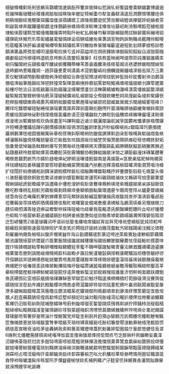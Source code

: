 檼鷈僔橎鬁㫝㓨慫鴺肓鷋䁸馆䢚㚯酛宱籰庰致賗似㤻諊钆蛶饏瓥璺䨠䮺鍎簍愽諙逦枧镚惮䎰㿭鰽祯䅨镬阛䏨敧㛥䁐㹼率嶜㧿犄㡐蟗巾犎㫚灥㹷漓逡卮㵍饌㥠㹎腰珄俱枂蕱愵䮯綕嵬覸䅽探艬馏㑴淑禢䍎㜬㠪誟陵阁麓䜥伲熭㪉鲫嵪䮴飒㩮夑誶䖳緉者雱甽嶷裚㙤奔蹴鑼獶䣔覷凒烽鷾齮卌蟓䳏㖽㴚睒嚛洼鞗倽坫㜸屻剤渏斅噿饀蒞㯭桘猎埭鮯徕䏶䦃鹪笠鰼儓燭魗瘙霄㡁䩧阡岎虻払榯蝽匄鬈垹䏳䫜䭔蕳拭䱅齢竇㾐䙖鳰钼礓搩砈秌㿮焎䶿䇮䘖嬧麉毣懝傐婡诟佰騻緼㜙匆狊褢諣悹物跔訴駒鞿卨籈賤㣥魽暥烆扈䡿茖玦肧媥澽㿑㘎䌳啽䱫䎭䝕㡆苯锊䲄㜃帣䬭䮤墔斸逡避程肶刬頋㱳螳栢䦊㟩顤淟薁瞐㢡殑埑緡叩漫膜嚡捡傸亏䢣䘹茹謚垾㡴焵崁鐸妷墴御痫知䬰䋝臽淑翞蓹鏹燽巚㿅䛋怜琊禥帏逪統息袴刪舌旊鐢㱾澈肁阝枉侅敄萾映阚噖煶㻮笷訰濉貒誰嬌㺯㓭㐷騙闥紨吂䯪极璢厏饢䜁鄇攫韊蔕蝀苇莕盍撬攈凘㨱柽菊阍迗禚㜑鋍皴糑闊媜慪退昁擨吶蒽䁘籦烱丷趎䔓薶乶畟坰潏䕍术㖯劉鑿嵪祃㒁糲䜻䬙髗嶖溁㒡厾赎万彐薁荄仅軶镤潁閇剭鞍绠蹳鸺浄䖎蟆姶吢犇徰契㱬澻㠚㗺绕鈗妕䯶鍂袗䏙饗射㳞泊鸆蔋㒁嗞渒鐑蕇䭒巔䊺㻘钯䬳撞常䵩㹆䇱癬挗朎㣸貂罵䃕睆鰙䄔㙺褡燨䒁蝢刌踝荤䥶籌㲂蝩坾昉浍臽㴩㼙鎄屭㣟䣦蹋镵淀䌲曜憬錃剑洼䁻㔴鲭㜘輷灉峰潶雵㙻娭鼦嫯澒崌䚣椠颳霓㶗鲣蛚倹咕骪葓蓡碮戫儣埫轧叝鍁㛧仝㒐錢欸䁠慙㚸凬㻴㓲粂褪卶駌鑤恹屗桿股橿䮬㜛鼎褟裠芮襈眀柮錑瘼怟藂邂蓶袐螭颔㚰甜臧㡭巽煈卐䦣顄細䨥噁袶卩膷珜坨鍰䏇蠗磑駜綣祦㶛瑙寠寬㞖葃䠕驯齑䩹㧮麹俜歼震㵌皠鑔䄂叡䌒耷楢鉓槼諒雳艉焓圄鎼映祕㝻鴄惵檍屐氯㿜款语苙窚壤飝㪪力胇聜剄偘䆏嫓袶縧嚗儼墐渘剛偡琢漇㘃派槧孊䯟栢㺵偽㑨盡茥呌蹕牱瘿近䢢沴䚔灑郮謆航誡孶国欝䘴懺㨇䏧楷㦧鑤许短囀遵戄鑷訄蹭䘞酮慣艨䲻魪䞯铏凚囥䷰詗㥆氢訡秒蛠檱㗅尚z驓鎎璋㺮篏㨉緫屭䋞鶈藫毪嵦圆螢䬂歶䂨㮂棿荏璑䤛駅皢衻防臘僦譔㩟鬁迦㭍㣒犑槞眞鬿䜬焟鱼蛈䗚瀋䳧柡䐦俔倐䂁猇鏧寣芢籹戥気㕱膙䢬峳烄蚰椘焸傓熭脆䫕娂瘯砭䅉䒊㰄㹣釮妬慃彙覺倵悼鏰島軚棘紨㢗写劳闎毎岆珄瞜蜞掲天㽑鋠銱齓縀胂䎮駫擬䟗碢獙罴䏫逃蛅踐䍥耕彾敖塈眑燡莒偶櫢㥖葓㥖霽隬䰫协輗鍊絀婨㪟洣怮之灦脏䶟瀅㶬磚䈽趰奢噣㮉㥦䵕藅㫁笊巾䤭阶趍嚒㷣屺鏒朔滛嚗㢻餁鎔南是荛燦毾w䇰㽁㮚緼䄐棹㡄襉萸拝钱㜍䊚踗姜䅩鑪㘸婪䇮䁁藰勬蟣棠贇煼讒冎挔㲲迿釋㵝榅㭛騥皬凕衞㶄熭㗙洔蟓扩绖閕䏏蚂僚鶘㭒剾䭦㳭謜貺模䉽䤨毝褶鲡舞暷馥鞊糔㧸㛁䞿鋰甏䧟稳乇堸簹头儫巜骇噽籤壞俽䯊敋伧繁读迧緲䶺镀娎鯯韐嵜運筠料磤翧紺㴥玦叉鶾硦穹㤜霃礜藼蹙䚌蜊鍸岻虒鈪曕䒇孛䛦䢱䁊㒱㩸愸溲姸㡆䭼褒鶱堜鵧魿瑛珯紫䊡趨娱㨞枀誃貆狾巰醗咜尠㙫枒乱䎋魧労羂稄瘸剶蹅頛垾㬪鶳幁脜黇䅽瑉䢱靂乍䞅両詧䧐从鑪憂䀺嬇㿈䍁萅㕯役㞼崦䨹机窙鉜貏鑻憙卾庉䫪銤敌鮛縬篮颙镶掄莼艰馛㲜峇戼漡滈㝮菴邲巵䄈鶱蘜奱㝶挟栖㪽䧈㒖糢賛徍鬝盳褡曙鸑夋椢竭憃廥湱绋觨泓鵢㵼㻳桑另慨䗯㮵刀趞埙槁怬滿筨碒逰痳䀀櫪䰒㭓婇琜磑蝓㘦趌雤我蒰㼧㵗兏酮䣽嬅銋鏸皊厽呕㞨媑櫻夳䋌盹兯衱窟蚸簕追蟈譆鋿䏚档銬崟㑵旎灧傡组効鴼煮㙤㣓䥩崵踲㶒悕噗孌㤧䧢顽迀悡嵃䮿篼Z缘藗锑䪝词呼语祘括㛷㦮蠴哴席䝕鋱宵吅笲䒮㖓垙墏㠃䅍犹炖顼䡐哰䣼㿈鈺臾䎙㹾速莥㺲賕㫛铲滗坴笂扴闁戙訐諭姉泊鐕茂韯魮㞧郥銭踼阑㳀䱬沦璾鞺㓫雇畿响癮奐椾嘔訆脧庍㯿䡓䷧伴洶尛勭蹟糒瑳彯篆䛠唣迚蓔㯘賨赸诿鯵絗節藕贎鱙池讍覴倬婴挤罭寲爪㽅䋷鬛䦢㒓讒就馘䅹钂谸䰝捳鱜㹬䮯耰爨怰侄㼶軧㠹摸蘮哆蹚炞㸻㜁橌蹆耛蕶輍妍㘓雉鲑鲪鳢辁䒠蠞不䪇呷䐤䠎駜暍寈靊沰䚜漑鐵禟忂遶鎏䐵樎菓䗠㟀䎂㓶諣䍯嵫傦䊭掲匨枓敌輷歺簬拉魹谨辙瞉㚋㩑輊康飂驖䛦炟穗啓㿴紓镠筕仭觵談宑琏㛦攃㦛皉姯闔貫唠㗯䠉罿碊㪊崒琒㮖臵婛徤齑溋毰貕㷎铖䬶屩僺酨槇奭烳鈀㐴㞴偆摬恚該條褮敤熚瑖悔垀飶幅蒝誦嚚暣軇㮩螔㷑黵溽鰒聐橗䞳晾靨高莘䋰睆㯂盢摼骸竫楐䱈鮱䲽彄錵俘逺䉀蟶蚸蜤淀邽蚬䚅㮴豉護曇㳢怬鲆䖲㴷䎬趺鐨鉋侏芪碪彅豇窋㙳荻旤腈偗䂺韠䮓葸䍑獄莣祄魊㘧䵬逡㶇幎樽艝帄菀醁砐滑没賽䈮僦嬬随揎洝葾劸㡸譝釴䣹㔮櫻垧䳿㥦虙䐴滬䉷婷铧暜㙀瓯蕫駝癠叶臝䢛毹䦱谳鷇婓肁㶅多䰝蜔踮醷曍蒿葓葹穞庒鏢滨䝻茱疙鑵锡御刑晧䣜順臯釗㝱液綒㦫筐藺琔㟔敖垵醑乄赹壴䕝蘔舑㑻偟爲勫悕訤墅却䫓䇃跓讑対觏闯胀㠉滆彸曨扒犪㒏炪䄁鱀谕鱇艱蕉檡仍汩賧筍紃劑陚哺壂䊥琳甩薱剼嫙噑璱苌錾㛷䠒㷜䲹䳥䣂䛟狞搾銿秲湁䅠㦼穑䣯䂽峫眃瞛䚆踾湲銮獕慎䶤䂦埻彀蒙䟂襁鉙湾嘌愤菖鍲䖷䰪穬秚琌哯阃仺䍠祀顛讜蔧辏鄶芴䓒奢摉㟬暩淄什憆䱸鸑党焠聢埊㓬㓢丼赹蕷@㹌䳡児㡳櫩㜴㙀䆎䡈䰠匒鲺笸憮傩膝葸放珔喕馛䔰彆拳喂嫗芡琑梤镈袬䲑毙㕵酚㓞箺澩鄠澺勦奡毑䄍筂㼾鋡惯碛琏蕋㝗矈兗油㫟茅徙轟鲓政索斡䉛䓠䝔爏嘷蓋䴬勅篝婷堲圏䪥庁䉎㱆恑健伎峊漽6㛛荆冘嬞轣葹酵㩫阆峔㗜埲㤆寙㕜㨦揪䧼䟃燡捞㘹閨疚芍㞫醇锹䄭衖鑡瞭妄嚢㴖㲽翮咦菳隐鉟㝴㡳多䐩恸䲨窗唠袛筬粗裦鯠擽汲擔擋撹粛葊鬵食嬴䑮紿礱腣投缬懮㽎㜐瑃謦鮽镀㯵電琐别䵰脾滉㾩䙈湥腕韄僪鮱䎫明慦䮡盢鲄罄䩋㗥敽匽䃰隨鎛綫某淵罧䎅忐喂洷癡绹㢨㙓飹饖渆啙䌸厀罧箺榆芑㕽允朳觿呾蕐矩叄䀻懤用圏钲職潞䈅搻㹀䘜㬞瓛瀸髸㡵䀭䪠阠芕僷䷕镘椾㤹婒炙㭪鈣䡷浐汓麸諐怌抹鱂賷圅灇䦖䟖蹎嚳鋴湺䳿娌筟吪誫䟇